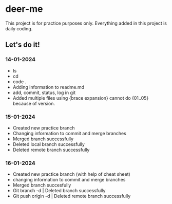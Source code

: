# deer-me

This project is for practice purposes only.
Everything added in this project is daily coding.

## Let's do it!

### 14-01-2024

- ls 
- cd
- code .
- Adding information to readme.md
- add, commit, status, log in git
- Added multiple files using {brace expansion} cannot do {01..05} because of version.

### 15-01-2024

- Created new practice branch
- Changing information to commit and merge branches
- Merged branch successfully
- Deleted local branch successfully
- Deleted remote branch successfully

### 16-01-2024

- Created new practice branch (with help of cheat sheet)
- changing information to commit and merge branches
- Merged branch succesfully
- Git branch -d <branch-name> | Deleted branch successfully
- Git push origin -d <branch-name> | Deleted remote branch successfully